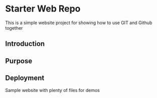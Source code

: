 # Starter Web Repo

This is a simple website project for showing how
to use GIT and Github together

## Introduction

## Purpose

## Deployment

Sample website with plenty of files for demos